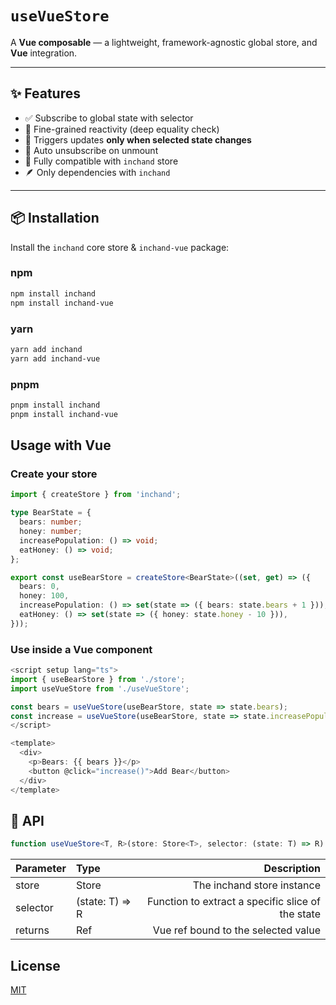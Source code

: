 # `useVueStore`

A **Vue composable** — a lightweight, framework-agnostic global store, and **Vue** integration.

---

## ✨ Features

- ✅ Subscribe to global state with selector
- 🎯 Fine-grained reactivity (deep equality check)
- 🔁 Triggers updates **only when selected state changes**
- 🧼 Auto unsubscribe on unmount
- 🧩 Fully compatible with `inchand` store
- 🪶 Only dependencies with `inchand`

---

## 📦 Installation

Install the `inchand` core store & `inchand-vue` package:

### npm

```bash
npm install inchand
npm install inchand-vue
```

### yarn

```bash
yarn add inchand
yarn add inchand-vue
```

### pnpm

```bash
pnpm install inchand
pnpm install inchand-vue
```

## Usage with Vue

### Create your store

```typescript
import { createStore } from 'inchand';

type BearState = {
  bears: number;
  honey: number;
  increasePopulation: () => void;
  eatHoney: () => void;
};

export const useBearStore = createStore<BearState>((set, get) => ({
  bears: 0,
  honey: 100,
  increasePopulation: () => set(state => ({ bears: state.bears + 1 })),
  eatHoney: () => set(state => ({ honey: state.honey - 10 })),
}));
```

### Use inside a Vue component

```ts
<script setup lang="ts">
import { useBearStore } from './store';
import useVueStore from './useVueStore';

const bears = useVueStore(useBearStore, state => state.bears);
const increase = useVueStore(useBearStore, state => state.increasePopulation);
</script>

<template>
  <div>
    <p>Bears: {{ bears }}</p>
    <button @click="increase()">Add Bear</button>
  </div>
</template>
```

## 📘 API

```typescript
function useVueStore<T, R>(store: Store<T>, selector: (state: T) => R): Ref<R>;
```

| Parameter | Type            |                                       Description |
| --------- | :-------------- | ------------------------------------------------: |
| store     | Store<T>        |                        The inchand store instance |
| selector  | (state: T) => R | Function to extract a specific slice of the state |
| returns   | Ref<R>          |               Vue ref bound to the selected value |

## License

[MIT](https://github.com/in-ch/react-query-toolkit/blob/main/packages/inchand-vue/LICENSE)
